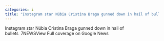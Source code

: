 ```yaml
---
categories: i
title: "Instagram star Núbia Cristina Braga gunned down in hail of bullets  7NEWS"
---
```

Instagram star Núbia Cristina Braga gunned down in hail of bullets&nbsp;&nbsp;7NEWSView Full coverage on Google News